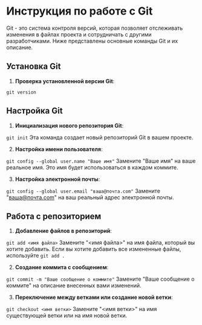 # Инструкция по работе с Git

Git - это система контроля версий, которая позволяет отслеживать изменения в файлах проекта и сотрудничать с другими разработчиками. Ниже представлены основные команды Git и их описание.

## Установка Git

1. **Проверка установленной версии Git**:

`git version`

## Настройка Git

1. **Инициализация нового репозитория Git**:

`git init` Эта команда создает новый репозиторий Git в вашем проекте.

2. **Настройка имени пользователя**:

`git config --global user.name "Ваше имя"` Замените "Ваше имя" на ваше реальное имя. Это имя будет использоваться в каждом коммите.

3. **Настройка электронной почты**:

`git config --global user.email "ваша@почта.com"` Замените "ваша@почта.com" на ваш реальный адрес электронной почты.

## Работа с репозиторием

1. **Добавление файлов в репозиторий**:

`git add <имя файла>` Замените "<имя файла>" на имя файла, который вы хотите добавить. Если вы хотите добавить все измененные файлы, используйте `git add .`

2. **Создание коммита с сообщением**:

`git commit -m "Ваше сообщение о коммите"` Замените "Ваше сообщение о коммите" на описание внесенных вами изменений.

3. **Переключение между ветками или создание новой ветки**:

`git checkout <имя ветки>` Замените "<имя ветки>" на имя существующей ветки или на имя новой ветки.